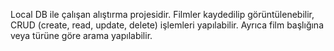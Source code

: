 Local DB ile çalışan alıştırma projesidir. Filmler kaydedilip görüntülenebilir, CRUD (create, read, update, delete) işlemleri yapılabilir. Ayrıca film başlığına veya türüne göre arama yapılabilir.
